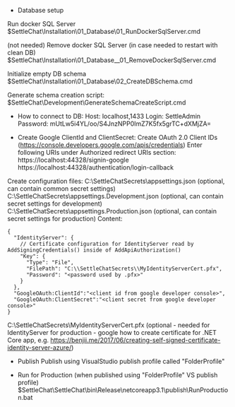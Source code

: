 - Database setup

Run docker SQL Server
$SettleChat\Installation\01_Database\01_RunDockerSqlServer.cmd


(not needed) Remove docker SQL Server (in case needed to restart with clean DB)
$SettleChat\Installation\01_Database\__01_RemoveDockerSqlServer.cmd

Initialize empty DB schema
$SettleChat\Installation\01_Database\02_CreateDBSchema.cmd

Generate schema creation script:
$SettleChat\Development\GenerateSchemaCreateScript.cmd


- How to connect to DB:
Host: localhost,1433
Login: SettleAdmin
Password: mUtLw5i4YL/oo/S4JnzNPP0ImZ7K5fx5grTC+dXMjZA=


- Create Google ClientId and ClientSecret:
Create OAuth 2.0 Client IDs (https://console.developers.google.com/apis/credentials)
Enter following URIs under Authorized redirect URIs section:
https://localhost:44328/signin-google
https://localhost:44328/authentication/login-callback

Create configuration files:
C:\SettleChatSecrets\appsettings.json (optional, can contain common secret settings)
C:\SettleChatSecrets\appsettings.Development.json (optional, can contain secret settings for development)
C:\SettleChatSecrets\appsettings.Production.json (optional, can contain secret settings for production)
Content:
```
{
  "IdentityServer": {
    // Certificate configuration for IdentityServer read by AddSigningCredentials() inside of AddApiAuthorization()
    "Key": {
      "Type": "File",
      "FilePath": "C:\\SettleChatSecrets\\MyIdentityServerCert.pfx",
      "Password": "<password used by .pfx>"
    }
  },
  "GoogleOAuth:ClientId":"<client id from google developer console>",
  "GoogleOAuth:ClientSecret":"<client secret from google developer console>"
}
```
C:\SettleChatSecrets\MyIdentityServerCert.pfx (optional - needed for IdentityServer for production - google how to create certificate for .NET Core app, e.g. https://benjii.me/2017/06/creating-self-signed-certificate-identity-server-azure/)

- Publish
Publish using VisualStudio publish profile called "FolderProfile"

- Run for Production (when published using "FolderProfile" VS publish profile)
$SettleChat\SettleChat\bin\Release\netcoreapp3.1\publish\RunProduction.bat


